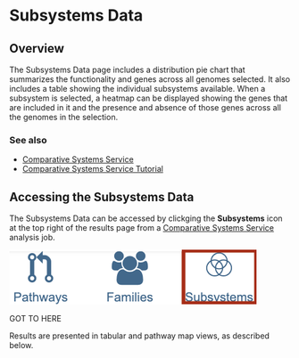 # Subsystems Data


## Overview
The Subsystems Data page includes a distribution pie chart that summarizes the functionality and genes across all genomes selected. It also includes a table showing the individual subsystems available. When a subsystem is selected, a heatmap can be displayed showing the genes that are included in it and the presence and absence of those genes across all the genomes in the selection.

### See also
  * [Comparative Systems Service](https://www.bv-brc.org/app/ComparativeSystems)
  * [Comparative Systems Service Tutorial](../../tutorial/comparative_systems/comparative_systems.html)

## Accessing the Subsystems Data
The Subsystems Data can be accessed by clickging the **Subsystems** icon at the top right of the results page from a [Comparative Systems Service](https://www.bv-brc.org/app/ComparativeSystems) analysis job.

![Subsystem Icon](../images/subsystems_data/subsystems_icon.png)

GOT TO HERE




Results are presented in tabular and pathway map views, as described below.
